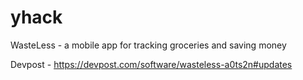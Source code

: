 # yhack

WasteLess - a mobile app for tracking groceries and saving money

Devpost - https://devpost.com/software/wasteless-a0ts2n#updates
